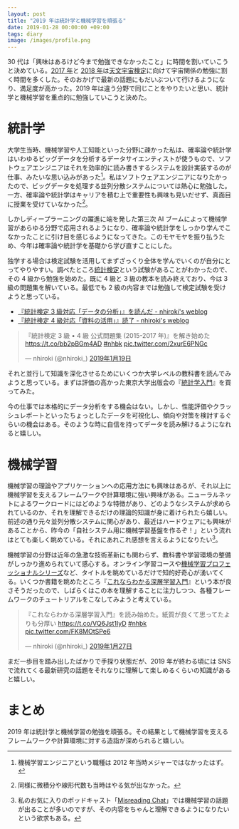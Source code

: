 ```yaml
---
layout: post
title: "2019 年は統計学と機械学習を頑張る"
date: 2019-01-28 00:00:00 +09:00
tags: diary
image: /images/profile.png
---
```


30 代は「興味はあるけど今まで勉強できなかったこと」に時間を割いていこうと決めている。[2017 年](/2017/12/13/astro-test-2nd-grade)と [2018 年](/2018/11/27/astronomy-space-test-2018-1st-grade)は[天文宇宙検定](http://www.astro-test.org/)に向けて宇宙関係の勉強に割く時間を多くした。そのおかげで最新の話題にもだいぶついて行けるようになり、満足度が高かった。2019 年は違う分野で同じことをやりたいと思い、統計学と機械学習を重点的に勉強していこうと決めた。

# 統計学

大学生当時、機械学習や人工知能といった分野に疎かった私は、確率論や統計学はいわゆるビッグデータを分析するデータサイエンティストが使うもので、ソフトウェアエンジニアはそれを効率的に読み書きするシステムを設計実装するのが仕事、みたいな思い込みがあった[^ml-engineer]。私はソフトウェアエンジニアになりたかったので、ビッグデータを処理する並列分散システムについては熱心に勉強した。一方、確率論や統計学はキャリアを積む上で重要性も興味も見いだせず、真面目に授業を受けていなかった[^math]。

しかしディープラーニングの躍進に端を発した第三次 AI ブームによって機械学習があらゆる分野で応用されるようになり、確率論や統計学をしっかり学んでこなかったことに引け目を感じるようになってきた。このモヤモヤを振り払うため、今年は確率論や統計学を基礎から学び直すことにした。

[^ml-engineer]: 機械学習エンジニアという職種は 2012 年当時メジャーではなかったはず。
[^math]: 同様に微積分や線形代数も当時はやる気が出なかった。

独学する場合は検定試験を活用してまずざっくり全体を学んでいくのが自分にとってやりやすい。調べたところ[統計検定](http://www.toukei-kentei.jp/)という試験があることがわかったので、その 4 級から勉強を始めた。既に 4 級と 3 級の教本を読み終えており、今は 3 級の問題集を解いている。最低でも 2 級の内容までは勉強して検定試験を受けようと思っている。

- [『統計検定 3 級対応「データの分析」』を読んだ - nhiroki's weblog](/2019/01/12/book-japan-statistical-society-certificate-3rd-grade-textbook)
- [『統計検定 4 級対応「資料の活用」』読了 - nhiroki's weblog](/2018/12/22/book-japan-statistical-society-certificate-4th-grade-textbook)

<blockquote class="twitter-tweet" data-lang="ja"><p lang="ja" dir="ltr">『統計検定 3 級 • 4 級 公式問題集 (2015-2017 年)』を解き始めた <a href="https://t.co/bb2pBGm4AD">https://t.co/bb2pBGm4AD</a> <a href="https://twitter.com/hashtag/nhbk?src=hash&amp;ref_src=twsrc%5Etfw">#nhbk</a> <a href="https://t.co/2xurE6PNGc">pic.twitter.com/2xurE6PNGc</a></p>&mdash; nhiroki (@nhiroki_) <a href="https://twitter.com/nhiroki_/status/1086639916295938049?ref_src=twsrc%5Etfw">2019年1月19日</a></blockquote>
<script async src="https://platform.twitter.com/widgets.js" charset="utf-8"></script>

それと並行して知識を深化させるためにいくつか大学レベルの教科書を読んでみようと思っている。まずは評価の高かった東京大学出版会の『[統計学入門](http://www.utp.or.jp/book/b300857.html)』を買ってみた。

今の仕事では本格的にデータ分析をする機会はない。しかし、性能評価やクラッシュレポートといったちょっとしたデータを可視化し、傾向や対策を検討するぐらいの機会はある。そのような時に自信を持ってデータを読み解けるようになれると嬉しい。

# 機械学習

機械学習の理論やアプリケーションへの応用方法にも興味はあるが、それ以上に機械学習を支えるフレームワークや計算環境に強い興味がある。ニューラルネットによるワークロードにはどのような特徴があり、どのようなシステムが求められているのか、それを理解できるだけの理論的知識が身に着けられたら嬉しい。前述の通り元々並列分散システムに関心があり、最近はハードウェアにも興味があることから、昨今の「自社システム用に機械学習基盤を作るぞ！」という流れはとても楽しく眺めている。それにあれこれ感想を言えるようになりたい[^misreading]。

[^misreading]: 私のお気に入りのポッドキャスト「[Misreading Chat](https://misreading.chat/)」では機械学習の話題が出ることが多いのですが、その内容をちゃんと理解できるようになりたいという欲求もある。

機械学習の分野は近年の急激な技術革新にも関わらず、教科書や学習環境の整備がしっかり進められていて感心する。オンライン学習コースや[機械学習プロフェッショナルシリーズ](https://www.kspub.co.jp/book/series/S043.html)など、タイトルを眺めているだけで知的好奇心が湧いてくる。いくつか書籍を眺めたところ『[これならわかる深層学習入門](https://www.kspub.co.jp/book/detail/1538283.html)』という本が良さそうだったので、しばらくはこの本を理解することに注力しつつ、各種フレームワークのチュートリアルをこなしてみようと考えている。

<blockquote class="twitter-tweet" data-lang="ja"><p lang="ja" dir="ltr">『これならわかる深層学習入門』を読み始めた。紙質が良くて思ってたよりも分厚い <a href="https://t.co/VQ6Jst1IyD">https://t.co/VQ6Jst1IyD</a> <a href="https://twitter.com/hashtag/nhbk?src=hash&amp;ref_src=twsrc%5Etfw">#nhbk</a> <a href="https://t.co/FK8MOtSPe6">pic.twitter.com/FK8MOtSPe6</a></p>&mdash; nhiroki (@nhiroki_) <a href="https://twitter.com/nhiroki_/status/1089532299748683776?ref_src=twsrc%5Etfw">2019年1月27日</a></blockquote>
<script async src="https://platform.twitter.com/widgets.js" charset="utf-8"></script>

まだ一歩目を踏み出したばかりで手探り状態だが、2019 年が終わる頃には SNS で流れてくる最新研究の話題をそれなりに理解して楽しめるくらいの知識があると嬉しい。

# まとめ

2019 年は統計学と機械学習の勉強を頑張る。その結果として機械学習を支えるフレームワークや計算環境に対する造詣が深められると嬉しい。